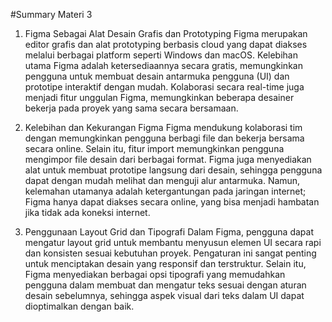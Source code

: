 #Summary Materi 3

1. Figma Sebagai Alat Desain Grafis dan Prototyping
Figma merupakan editor grafis dan alat prototyping berbasis cloud yang dapat diakses melalui berbagai platform seperti Windows dan macOS. Kelebihan utama Figma adalah ketersediaannya secara gratis, memungkinkan pengguna untuk membuat desain antarmuka pengguna (UI) dan prototipe interaktif dengan mudah. Kolaborasi secara real-time juga menjadi fitur unggulan Figma, memungkinkan beberapa desainer bekerja pada proyek yang sama secara bersamaan.

2. Kelebihan dan Kekurangan Figma
Figma mendukung kolaborasi tim dengan memungkinkan pengguna berbagi file dan bekerja bersama secara online. Selain itu, fitur import memungkinkan pengguna mengimpor file desain dari berbagai format. Figma juga menyediakan alat untuk membuat prototipe langsung dari desain, sehingga pengguna dapat dengan mudah melihat dan menguji alur antarmuka. Namun, kelemahan utamanya adalah ketergantungan pada jaringan internet; Figma hanya dapat diakses secara online, yang bisa menjadi hambatan jika tidak ada koneksi internet.

3. Penggunaan Layout Grid dan Tipografi
Dalam Figma, pengguna dapat mengatur layout grid untuk membantu menyusun elemen UI secara rapi dan konsisten sesuai kebutuhan proyek. Pengaturan ini sangat penting untuk menciptakan desain yang responsif dan terstruktur. Selain itu, Figma menyediakan berbagai opsi tipografi yang memudahkan pengguna dalam membuat dan mengatur teks sesuai dengan aturan desain sebelumnya, sehingga aspek visual dari teks dalam UI dapat dioptimalkan dengan baik.